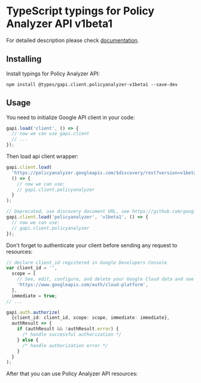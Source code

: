 # TypeScript typings for Policy Analyzer API v1beta1

For detailed description please check [documentation](https://www.google.com).

## Installing

Install typings for Policy Analyzer API:

```
npm install @types/gapi.client.policyanalyzer-v1beta1 --save-dev
```

## Usage

You need to initialize Google API client in your code:

```typescript
gapi.load('client', () => {
  // now we can use gapi.client
  // ...
});
```

Then load api client wrapper:

```typescript
gapi.client.load(
  'https://policyanalyzer.googleapis.com/$discovery/rest?version=v1beta1',
  () => {
    // now we can use:
    // gapi.client.policyanalyzer
  }
);
```

```typescript
// Deprecated, use discovery document URL, see https://github.com/google/google-api-javascript-client/blob/master/docs/reference.md#----gapiclientloadname----version----callback--
gapi.client.load('policyanalyzer', 'v1beta1', () => {
  // now we can use:
  // gapi.client.policyanalyzer
});
```

Don't forget to authenticate your client before sending any request to resources:

```typescript
// declare client_id registered in Google Developers Console
var client_id = '',
  scope = [
    // See, edit, configure, and delete your Google Cloud data and see the email address for your Google Account.
    'https://www.googleapis.com/auth/cloud-platform',
  ],
  immediate = true;
// ...

gapi.auth.authorize(
  {client_id: client_id, scope: scope, immediate: immediate},
  authResult => {
    if (authResult && !authResult.error) {
      /* handle successful authorization */
    } else {
      /* handle authorization error */
    }
  }
);
```

After that you can use Policy Analyzer API resources: <!-- TODO: make this work for multiple namespaces -->

```typescript

```
